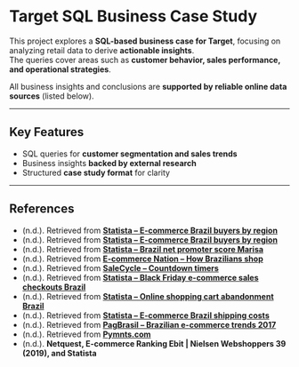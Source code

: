 # Target SQL Business Case Study

This project explores a **SQL-based business case for Target**, focusing on analyzing retail data to derive **actionable insights**.  
The queries cover areas such as **customer behavior, sales performance, and operational strategies**.  

All business insights and conclusions are **supported by reliable online data sources** (listed below).  

---

## Key Features
- SQL queries for **customer segmentation and sales trends**  
- Business insights **backed by external research**  
- Structured **case study format** for clarity  

---

## References

- (n.d.). Retrieved from [**Statista – E-commerce Brazil buyers by region**](https://www.statista.com/statistics/770077/e-commerce-brazil-buyers-region/)  
- (n.d.). Retrieved from [**Statista – E-commerce Brazil buyers by region**](https://www.statista.com/statistics/770077/e-commerce-brazil-buyers-region/)  
- (n.d.). Retrieved from [**Statista – Brazil net promoter score Marisa**](https://www.statista.com/statistics/804172/brazil-net-promoter-score-marisa/)  
- (n.d.). Retrieved from [**E-commerce Nation – How Brazilians shop**](https://www.ecommerce-nation.com/how-brazilians-shop-and-how-e-commerce-merchants-can-reach-them/)  
- (n.d.). Retrieved from [**SaleCycle – Countdown timers**](https://www.salecycle.com/blog/strategies/countdown-timers-can-used-drive-ecommerce-sales/)  
- (n.d.). Retrieved from [**Statista – Black Friday e-commerce sales checkouts Brazil**](https://www.statista.com/statistics/779506/black-friday-e-commerce-sales-number-checkouts-brazil/)  
- (n.d.). Retrieved from [**Statista – Online shopping cart abandonment Brazil**](https://www.statista.com/statistics/783469/online-shopping-cart-abandonment-rate-reason-brazil/)  
- (n.d.). Retrieved from [**Statista – E-commerce Brazil shipping costs**](https://www.statista.com/statistics/769924/e-commerce-brazil-shipping-cost-checkout/)  
- (n.d.). Retrieved from [**PagBrasil – Brazilian e-commerce trends 2017**](https://www.pagbrasil.com/insights/brazilian-e-commerce-trends-2017/)  
- (n.d.). Retrieved from [**Pymnts.com**](https://pymnts.com)  
- (n.d.). **Netquest, E-commerce Ranking Ebit | Nielsen Webshoppers 39 (2019), and Statista**  



